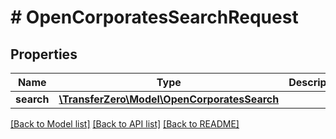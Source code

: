 # # OpenCorporatesSearchRequest

## Properties

Name | Type | Description | Notes
------------ | ------------- | ------------- | -------------
**search** | [**\TransferZero\Model\OpenCorporatesSearch**](OpenCorporatesSearch.md) |  | [optional] 

[[Back to Model list]](../../README.md#documentation-for-models) [[Back to API list]](../../README.md#documentation-for-api-endpoints) [[Back to README]](../../README.md)



